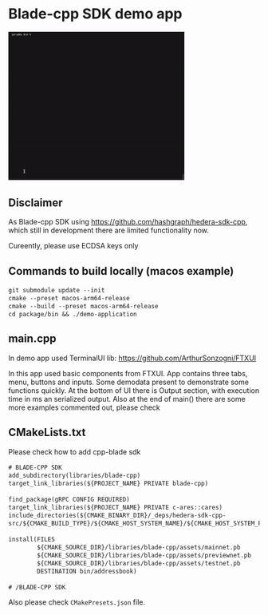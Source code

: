 # Blade-cpp SDK demo app

[<img src="./docs/demo.gif" width="70%">](https://www.youtube.com/watch?v=RIiEelrwWCA "Demo video")

## Disclaimer

As Blade-cpp SDK using https://github.com/hashgraph/hedera-sdk-cpp, which still in development there are limited functionality now. 

Cureently, please use ECDSA keys only

## Commands to build locally (macos example)

```
git submodule update --init
cmake --preset macos-arm64-release
cmake --build --preset macos-arm64-release
cd package/bin && ./demo-application
```

## main.cpp

In demo app used TerminalUI lib: https://github.com/ArthurSonzogni/FTXUI

In this app used basic components from FTXUI. 
App contains three tabs, menu, buttons and inputs.
Some demodata present to demonstrate some functions quickly. 
At the bottom of UI there is Output section, with execution time in ms an serialized output.
Also at the end of main() there are some more examples commented out, please check 

## CMakeLists.txt

Please check how to add cpp-blade sdk

```
# BLADE-CPP SDK
add_subdirectory(libraries/blade-cpp)
target_link_libraries(${PROJECT_NAME} PRIVATE blade-cpp)

find_package(gRPC CONFIG REQUIRED)
target_link_libraries(${PROJECT_NAME} PRIVATE c-ares::cares)
include_directories(${CMAKE_BINARY_DIR}/_deps/hedera-sdk-cpp-src/${CMAKE_BUILD_TYPE}/${CMAKE_HOST_SYSTEM_NAME}/${CMAKE_HOST_SYSTEM_PROCESSOR}/include)

install(FILES
        ${CMAKE_SOURCE_DIR}/libraries/blade-cpp/assets/mainnet.pb
        ${CMAKE_SOURCE_DIR}/libraries/blade-cpp/assets/previewnet.pb
        ${CMAKE_SOURCE_DIR}/libraries/blade-cpp/assets/testnet.pb
        DESTINATION bin/addressbook)

# /BLADE-CPP SDK
```

Also please check `CMakePresets.json` file.